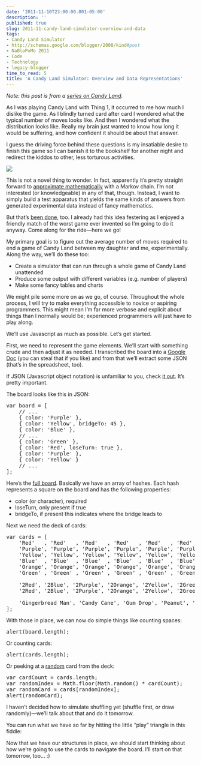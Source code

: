 ```yaml
---
date: '2011-11-10T23:00:00.001-05:00'
description: ''
published: true
slug: 2011-11-candy-land-simulator-overview-and-data
tags:
- Candy Land Simulator
- http://schemas.google.com/blogger/2008/kind#post
- NaBloPoMo 2011
- Code
- Technology
- legacy-blogger
time_to_read: 5
title: 'A Candy Land Simulator: Overview and Data Representations'
---
```


<p><em>Note: this post is from a </em><a href="http://blog.wassupy.com/search/label/Candy%20Land%20Simulator"><em>series on Candy Land</em></a><em>.</em></p>
<p>As I was playing Candy Land with Thing 1, it occurred to me how much I dislike the game. As I blindly turned card after card I wondered what the typical number of moves looks like. And then I wondered what the distribution looks like. Really my brain just wanted to know how long it would be suffering, and how confident it should be about that answer.</p>
<p>I guess the driving force behind these questions is my insatiable desire to finish this game so I can banish it to the bookshelf for another night and redirect the kiddos to other, less torturous activities.</p>
<p><img src="http://ecx.images-amazon.com/images/I/51epeuM6E7L.jpg" style="margin: 3px auto; display: block; float: none;" /></p>
<p>This is not a novel thing to wonder. In fact, apparently it’s pretty straight forward to <a href="http://www.math.niu.edu/~rusin/uses-math/games/candyland/">approximate mathematically</a> with a Markov chain. I’m not interested (or knowledgeable) in any of that, though. Instead, I want to simply build a test apparatus that yields the same kinds of answers from generated experimental data instead of fancy mathematics.</p>
<p>But that’s <a href="http://forthplace.com/candyland-simulator/">been done</a>, too. I already had this idea festering as I enjoyed a friendly match of the worst game ever invented so I’m going to do it anyway. Come along for the ride—here we go!</p>
<p>My primary goal is to figure out the average number of moves required to end a game of Candy Land between my daughter and me, experimentally. Along the way, we’ll do these too:</p>  <ul>   <li>Create a simulator that can run through a whole game of Candy Land unattended </li>    <li>Produce some output with different variables (e.g. number of players) </li>    <li>Make some fancy tables and charts </li> </ul>
<p>We might pile some more on as we go, of course. Throughout the whole process, I will try to make everything accessible to novice or aspiring programmers. This might mean I’m far more verbose and explicit about things than I normally would be; experienced programmers will just have to play along.</p>
<p>We’ll use Javascript as much as possible. Let’s get started.</p>
<p>First, we need to represent the game elements. We’ll start with something crude and then adjust it as needed. I transcribed the board into a <a href="https://docs.google.com/spreadsheet/ccc?key=0AveyCDgGdW3edElxUnUtQS1rdUpaaWtaTFpZRnZNYVE&amp;hl=en_US#gid=0">Google Doc</a> (you can steal that if you like) and from that we’ll extract some JSON (that’s in the spreadsheet, too).</p>
<p>If JSON (Javascript object notation) is unfamiliar to you, check <a href="http://www.json.org/">it out</a>. It’s pretty important.</p>
<p>The board looks like this in JSON:</p>  <pre class="csharpcode"><span class="kwrd">var</span> board = [
    <span class="rem">// ...</span>
    { color: <span class="str">'Purple'</span> },
    { color: <span class="str">'Yellow'</span>, bridgeTo: 45 },
    { color: <span class="str">'Blue'</span> },
    <span class="rem">// ...</span>
    { color: <span class="str">'Green'</span> },
    { color: <span class="str">'Red'</span>, loseTurn: <span class="kwrd">true</span> },
    { color: <span class="str">'Purple'</span> },
    { color: <span class="str">'Yellow'</span> }
    <span class="rem">// ...</span>
];</pre>

<p>Here’s the <a href="http://jsfiddle.net/mharen/crgAX/3/">full board</a>. Basically we have an array of hashes. Each hash represents a square on the board and has the following properties:</p>

<ul>
  <li>color (or character), required </li>

  <li>loseTurn, only present if true </li>

  <li>bridgeTo, if present this indicates where the bridge leads to </li>
</ul>

<p>Next we need the deck of cards:</p>

<pre class="csharpcode"><span class="kwrd">var</span> cards = [
    <span class="str">'Red'</span>   , <span class="str">'Red'</span>   , <span class="str">'Red'</span>   , <span class="str">'Red'</span>   , <span class="str">'Red'</span>   , <span class="str">'Red'</span>   , <span class="str">'Red'</span>   , <span class="str">'Red'</span>   ,
    <span class="str">'Purple'</span>, <span class="str">'Purple'</span>, <span class="str">'Purple'</span>, <span class="str">'Purple'</span>, <span class="str">'Purple'</span>, <span class="str">'Purple'</span>, <span class="str">'Purple'</span>, <span class="str">'Purple'</span>,
    <span class="str">'Yellow'</span>, <span class="str">'Yellow'</span>, <span class="str">'Yellow'</span>, <span class="str">'Yellow'</span>, <span class="str">'Yellow'</span>, <span class="str">'Yellow'</span>, <span class="str">'Yellow'</span>, <span class="str">'Yellow'</span>,
    <span class="str">'Blue'</span>  , <span class="str">'Blue'</span>  , <span class="str">'Blue'</span>  , <span class="str">'Blue'</span>  , <span class="str">'Blue'</span>  , <span class="str">'Blue'</span>  , <span class="str">'Blue'</span>  , <span class="str">'Blue'</span>  ,
    <span class="str">'Orange'</span>, <span class="str">'Orange'</span>, <span class="str">'Orange'</span>, <span class="str">'Orange'</span>, <span class="str">'Orange'</span>, <span class="str">'Orange'</span>, <span class="str">'Orange'</span>, <span class="str">'Orange'</span>,
    <span class="str">'Green'</span> , <span class="str">'Green'</span> , <span class="str">'Green'</span> , <span class="str">'Green'</span> , <span class="str">'Green'</span> , <span class="str">'Green'</span> , <span class="str">'Green'</span> , <span class="str">'Green'</span> ,
    
    <span class="str">'2Red'</span>, <span class="str">'2Blue'</span>, <span class="str">'2Purple'</span>, <span class="str">'2Orange'</span>, <span class="str">'2Yellow'</span>, <span class="str">'2Green'</span>,
    <span class="str">'2Red'</span>, <span class="str">'2Blue'</span>, <span class="str">'2Purple'</span>, <span class="str">'2Orange'</span>, <span class="str">'2Yellow'</span>, <span class="str">'2Green'</span> ,
    
    <span class="str">'Gingerbread Man'</span>, <span class="str">'Candy Cane'</span>, <span class="str">'Gum Drop'</span>, <span class="str">'Peanut'</span>, <span class="str">'Lolly Pop'</span>, <span class="str">'Ice Cream Cone'</span>
];</pre>

<p>With those in place, we can now do simple things like counting spaces:</p>

<pre class="csharpcode">alert(board.length);</pre>

<p>Or counting cards:</p>

<pre class="csharpcode">alert(cards.length);</pre>

<p>Or peeking at a <a href="https://developer.mozilla.org/en/JavaScript/Reference/Global_Objects/Math/random">random</a> card from the deck:</p>

<pre class="csharpcode"><span class="kwrd">var</span> cardCount = cards.length;
<span class="kwrd">var</span> randomIndex = Math.floor(Math.random() * cardCount);
<span class="kwrd">var</span> randomCard = cards[randomIndex];
alert(randomCard);</pre>

<p>I haven’t decided how to simulate shuffling yet (shuffle first, or draw randomly)—we’ll talk about that and do it tomorrow.</p>

<p>You can run what we have so far by hitting the little “play” triangle in this fiddle:</p>

<p></p>

<p>Now that we have our structures in place, we should start thinking about how we’re going to use the cards to navigate the board. I’ll start on that tomorrow, too… :)</p>